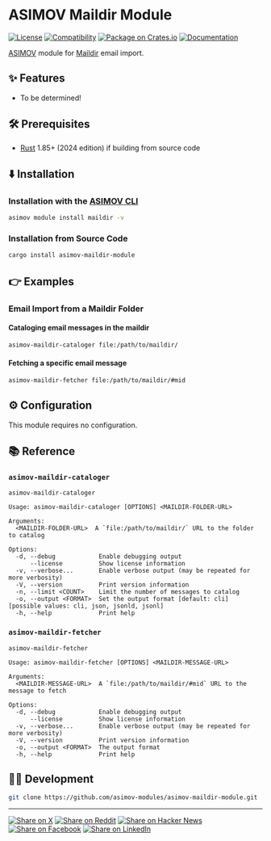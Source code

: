 # ASIMOV Maildir Module

[![License](https://img.shields.io/badge/license-Public%20Domain-blue.svg)](https://unlicense.org)
[![Compatibility](https://img.shields.io/badge/rust-1.85%2B-blue)](https://blog.rust-lang.org/2025/02/20/Rust-1.85.0/)
[![Package on Crates.io](https://img.shields.io/crates/v/asimov-maildir-module)](https://crates.io/crates/asimov-maildir-module)
[![Documentation](https://docs.rs/asimov-maildir-module/badge.svg)](https://docs.rs/asimov-maildir-module)

[ASIMOV] module for [Maildir] email import.

## ✨ Features

- To be determined!

## 🛠️ Prerequisites

- [Rust] 1.85+ (2024 edition) if building from source code

## ⬇️ Installation

### Installation with the [ASIMOV CLI]

```bash
asimov module install maildir -v
```

### Installation from Source Code

```bash
cargo install asimov-maildir-module
```

## 👉 Examples

### Email Import from a Maildir Folder

#### Cataloging email messages in the maildir

```bash
asimov-maildir-cataloger file:/path/to/maildir/
```

#### Fetching a specific email message

```bash
asimov-maildir-fetcher file:/path/to/maildir/#mid
```

## ⚙ Configuration

This module requires no configuration.

## 📚 Reference

### `asimov-maildir-cataloger`

```
asimov-maildir-cataloger

Usage: asimov-maildir-cataloger [OPTIONS] <MAILDIR-FOLDER-URL>

Arguments:
  <MAILDIR-FOLDER-URL>  A `file:/path/to/maildir/` URL to the folder to catalog

Options:
  -d, --debug            Enable debugging output
      --license          Show license information
  -v, --verbose...       Enable verbose output (may be repeated for more verbosity)
  -V, --version          Print version information
  -n, --limit <COUNT>    Limit the number of messages to catalog
  -o, --output <FORMAT>  Set the output format [default: cli] [possible values: cli, json, jsonld, jsonl]
  -h, --help             Print help
```

### `asimov-maildir-fetcher`

```
asimov-maildir-fetcher

Usage: asimov-maildir-fetcher [OPTIONS] <MAILDIR-MESSAGE-URL>

Arguments:
  <MAILDIR-MESSAGE-URL>  A `file:/path/to/maildir/#mid` URL to the message to fetch

Options:
  -d, --debug            Enable debugging output
      --license          Show license information
  -v, --verbose...       Enable verbose output (may be repeated for more verbosity)
  -V, --version          Print version information
  -o, --output <FORMAT>  The output format
  -h, --help             Print help
```

## 👨‍💻 Development

```bash
git clone https://github.com/asimov-modules/asimov-maildir-module.git
```

---

[![Share on X](https://img.shields.io/badge/share%20on-x-03A9F4?logo=x)](https://x.com/intent/post?url=https://github.com/asimov-modules/asimov-maildir-module&text=asimov-maildir-module)
[![Share on Reddit](https://img.shields.io/badge/share%20on-reddit-red?logo=reddit)](https://reddit.com/submit?url=https://github.com/asimov-modules/asimov-maildir-module&title=asimov-maildir-module)
[![Share on Hacker News](https://img.shields.io/badge/share%20on-hn-orange?logo=ycombinator)](https://news.ycombinator.com/submitlink?u=https://github.com/asimov-modules/asimov-maildir-module&t=asimov-maildir-module)
[![Share on Facebook](https://img.shields.io/badge/share%20on-fb-1976D2?logo=facebook)](https://www.facebook.com/sharer/sharer.php?u=https://github.com/asimov-modules/asimov-maildir-module)
[![Share on LinkedIn](https://img.shields.io/badge/share%20on-linkedin-3949AB?logo=linkedin)](https://www.linkedin.com/sharing/share-offsite/?url=https://github.com/asimov-modules/asimov-maildir-module)

[ASIMOV]: https://asimov.sh
[ASIMOV CLI]: https://cli.asimov.sh
[JSON-LD]: https://json-ld.org
[KNOW]: https://know.dev
[Maildir]: https://en.wikipedia.org/wiki/Maildir
[RDF]: https://www.w3.org/TR/rdf12-primer/
[Rust]: https://rust-lang.org
